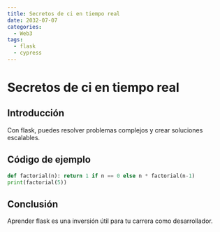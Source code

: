 ```yaml
---
title: Secretos de ci en tiempo real
date: 2032-07-07
categories:
  - Web3
tags:
  - flask
  - cypress
---
```


# Secretos de ci en tiempo real

## Introducción

Con flask, puedes resolver problemas complejos y crear soluciones escalables.

## Código de ejemplo

```python
def factorial(n): return 1 if n == 0 else n * factorial(n-1)
print(factorial(5))
```

## Conclusión

Aprender flask es una inversión útil para tu carrera como desarrollador.